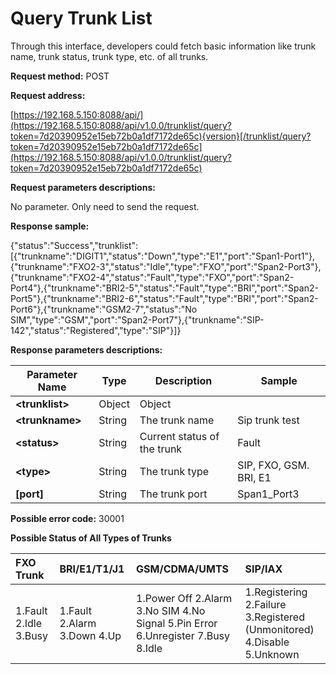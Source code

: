 # Query Trunk List

Through this interface, developers could fetch basic information like trunk name, trunk status, trunk type, etc. of all trunks.

**Request method:** POST

**Request address:**

[https://192.168.5.150:8088/api/](https://192.168.5.150:8088/api/v1.0.0/trunklist/query?token=7d20390952e15eb72b0a1df7172de65c){version}[/trunklist/query?token=7d20390952e15eb72b0a1df7172de65c](https://192.168.5.150:8088/api/v1.0.0/trunklist/query?token=7d20390952e15eb72b0a1df7172de65c)

**Request parameters descriptions:**

No parameter. Only need to send the request.

**Response sample:**

{"status":"Success","trunklist":\[{"trunkname":"DIGIT1","status":"Down","type":"E1","port":"Span1-Port1"},{"trunkname":"FXO2-3","status":"Idle","type":"FXO","port":"Span2-Port3"},{"trunkname":"FXO2-4","status":"Fault","type":"FXO","port":"Span2-Port4"},{"trunkname":"BRI2-5","status":"Fault","type":"BRI","port":"Span2-Port5"},{"trunkname":"BRI2-6","status":"Fault","type":"BRI","port":"Span2-Port6"},{"trunkname":"GSM2-7","status":"No SIM","type":"GSM","port":"Span2-Port7"},{"trunkname":"SIP-142","status":"Registered","type":"SIP"}\]}

**Response parameters descriptions:**

| **Parameter Name** | **Type** | **Description** | **Sample** |
| --- | --- | --- | --- |
| **&lt;trunklist&gt;** | Object | Object |  |
| **&lt;trunkname&gt;** | String | The trunk name | Sip trunk test |
| **&lt;status&gt;** | String | Current status of the trunk | Fault |
| **&lt;type&gt;** | String | The trunk type | SIP, FXO, GSM. BRI, E1 |
| **\[port\]** | String | The trunk port | Span1\_Port3 |

**Possible error code:** 30001

**Possible Status of All Types of Trunks**

| **FXO Trunk** | **BRI/E1/T1/J1** | **GSM/CDMA/UMTS** | **SIP/IAX** |
| :--- | :--- | :--- | :--- |
| 1.Fault                                    2.Idle                                      3.Busy | 1.Fault                                  2.Alarm                                 3.Down                                   4.Up | 1.Power Off                           2.Alarm                                 3.No SIM                               4.No Signal                           5.Pin Error                            6.Unregister                        7.Busy                                  8.Idle | 1.Registering                         2.Failure                               3.Registered \(Unmonitored\)                                           4.Disable                              5.Unknown |



